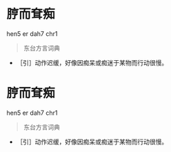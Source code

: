 # 脝而耷痴
hen5 er dah7 chr1
> 东台方言词典
- ［引］动作迟缓，好像因痴呆或痴迷于某物而行动很慢。

# 脝而耷痴
hen5 er dah7 chr1
> 东台方言词典
- ［引］动作迟缓，好像因痴呆或痴迷于某物而行动很慢。
